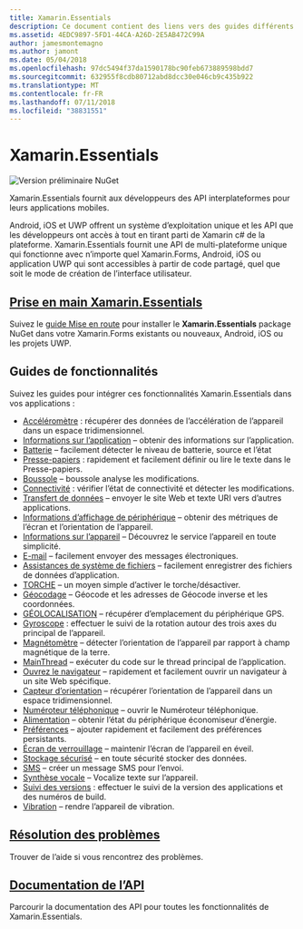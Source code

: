 ```yaml
---
title: Xamarin.Essentials
description: Ce document contient des liens vers des guides différents qui décrivent Xamarin.Essentials, qui fournit aux développeurs API interplateformes pour leurs applications mobiles.
ms.assetid: 4EDC9897-5FD1-44CA-A26D-2E5AB472C99A
author: jamesmontemagno
ms.author: jamont
ms.date: 05/04/2018
ms.openlocfilehash: 97dc5494f37da1590178bc90feb673889598bdd7
ms.sourcegitcommit: 632955f8cdb80712abd8dcc30e046cb9c435b922
ms.translationtype: MT
ms.contentlocale: fr-FR
ms.lasthandoff: 07/11/2018
ms.locfileid: "38831551"
---
```

# <a name="xamarinessentials"></a>Xamarin.Essentials

![Version préliminaire NuGet](~/media/shared/pre-release.png)

Xamarin.Essentials fournit aux développeurs des API interplateformes pour leurs applications mobiles.

Android, iOS et UWP offrent un système d’exploitation unique et les API que les développeurs ont accès à tout en tirant parti de Xamarin c# de la plateforme. Xamarin.Essentials fournit une API de multi-plateforme unique qui fonctionne avec n’importe quel Xamarin.Forms, Android, iOS ou application UWP qui sont accessibles à partir de code partagé, quel que soit le mode de création de l’interface utilisateur.

## <a name="get-started-with-xamarinessentialsget-startedmdcontextxamarinxamarin-forms"></a>[Prise en main Xamarin.Essentials](get-started.md?context=xamarin/xamarin-forms)

Suivez le [guide Mise en route](get-started.md) pour installer le **Xamarin.Essentials** package NuGet dans votre Xamarin.Forms existants ou nouveaux, Android, iOS ou les projets UWP.

## <a name="feature-guides"></a>Guides de fonctionnalités

Suivez les guides pour intégrer ces fonctionnalités Xamarin.Essentials dans vos applications :

* [Accéléromètre](accelerometer.md?context=xamarin/xamarin-forms) : récupérer des données de l’accélération de l’appareil dans un espace tridimensionnel.
* [Informations sur l’application](app-information.md?context=xamarin/xamarin-forms) – obtenir des informations sur l’application.
* [Batterie](battery.md?context=xamarin/xamarin-forms) – facilement détecter le niveau de batterie, source et l’état
* [Presse-papiers](clipboard.md?context=xamarin/xamarin-forms) : rapidement et facilement définir ou lire le texte dans le Presse-papiers.
* [Boussole](compass.md?context=xamarin/xamarin-forms) – boussole analyse les modifications.
* [Connectivité](connectivity.md?context=xamarin/xamarin-forms) : vérifier l’état de connectivité et détecter les modifications.
* [Transfert de données](data-transfer.md?context=xamarin/xamarin-forms) – envoyer le site Web et texte URI vers d’autres applications.
* [Informations d’affichage de périphérique](device-display.md?context=xamarin/xamarin-forms) – obtenir des métriques de l’écran et l’orientation de l’appareil.
* [Informations sur l’appareil](device-information.md?context=xamarin/xamarin-forms) – Découvrez le service l’appareil en toute simplicité.
* [E-mail](email.md?context=xamarin/xamarin-forms) – facilement envoyer des messages électroniques.
* [Assistances de système de fichiers](file-system-helpers.md?context=xamarin/xamarin-forms) – facilement enregistrer des fichiers de données d’application.
* [TORCHE](flashlight.md?context=xamarin/xamarin-forms) – un moyen simple d’activer le torche/désactiver.
* [Géocodage](geocoding.md?context=xamarin/xamarin-forms) – Géocode et les adresses de Géocode inverse et les coordonnées.
* [GÉOLOCALISATION](geolocation.md?context=xamarin/xamarin-forms) – récupérer d’emplacement du périphérique GPS.
* [Gyroscope](gyroscope.md?context=xamarin/xamarin-forms) : effectuer le suivi de la rotation autour des trois axes du principal de l’appareil.
* [Magnétomètre](magnetometer.md?context=xamarin/xamarin-forms) – détecter l’orientation de l’appareil par rapport à champ magnétique de la terre.
* [MainThread](main-thread.md?content=xamarin/xamarin-forms) – exécuter du code sur le thread principal de l’application. 
* [Ouvrez le navigateur](open-browser.md?context=xamarin/xamarin-forms) – rapidement et facilement ouvrir un navigateur à un site Web spécifique.
* [Capteur d’orientation](orientation-sensor.md?context=xamarin/xamarin-forms) – récupérer l’orientation de l’appareil dans un espace tridimensionnel.
* [Numéroteur téléphonique](phone-dialer.md?context=xamarin/xamarin-forms) – ouvrir le Numéroteur téléphonique.
* [Alimentation](power.md?context=xamarin/xamarin-forms) – obtenir l’état du périphérique économiseur d’énergie.
* [Préférences](preferences.md?context=xamarin/xamarin-forms) – ajouter rapidement et facilement des préférences persistants.
* [Écran de verrouillage](screen-lock.md?context=xamarin/xamarin-forms) – maintenir l’écran de l’appareil en éveil.
* [Stockage sécurisé](secure-storage.md?context=xamarin/xamarin-forms) – en toute sécurité stocker des données.
* [SMS](sms.md?context=xamarin/xamarin-forms) – créer un message SMS pour l’envoi.
* [Synthèse vocale](text-to-speech.md?context=xamarin/xamarin-forms) – Vocalize texte sur l’appareil.
* [Suivi des versions](version-tracking.md?context=xamarin/xamarin-forms) : effectuer le suivi de la version des applications et des numéros de build.
* [Vibration](vibrate.md?context=xamarin/xamarin-forms) – rendre l’appareil de vibration.

## <a name="troubleshootingtroubleshootingmdcontextxamarinxamarin-forms"></a>[Résolution des problèmes](troubleshooting.md?context=xamarin/xamarin-forms)

Trouver de l’aide si vous rencontrez des problèmes.

## <a name="api-documentationxrefxamarinessentials"></a>[Documentation de l’API](xref:Xamarin.Essentials)

Parcourir la documentation des API pour toutes les fonctionnalités de Xamarin.Essentials.
